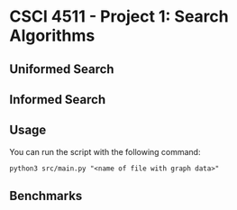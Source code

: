# CSCI 4511 - Project 1: Search Algorithms

## Uniformed Search

## Informed Search

## Usage
You can run the script with the following command:

```
python3 src/main.py "<name of file with graph data>"
```

## Benchmarks
